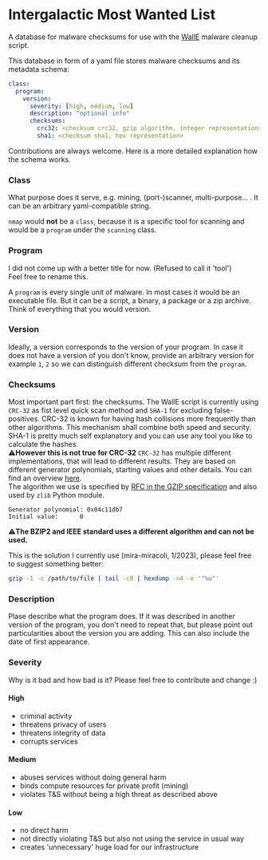 # Intergalactic Most Wanted List
A database for malware checksums for use with the [WallE](https://github.com/usegalaxy-eu/WallE) malware cleanup script.

This database in form of a yaml file stores malware checksums and its metadata
schema:
~~~yaml
class:
  program:
    version:
      severity: [high, medium, low]
      description: "optional info"
      checksums:
        crc32: <checksum crc32, gzip algorithm, integer representation>
        sha1: <checksum sha1, hex representation>
~~~
Contributions are always welcome. Here is a more detailed explanation how the schema works.
### Class
What purpose does it serve, e.g. mining, (port-)scanner, multi-purpose... . It can be an arbitrary yaml-compatible string.

`nmap` would **not** be a `class`, because it is a specific tool for scanning and would be a `program` under the `scanning` class.

### Program
I did not come up with a better title for now. (Refused to call it 'tool')  
Feel free to rename this.  

A `program` is every single unit of malware. In most cases it would be an executable file. But it can be a script, a binary, a package or a zip archive.  
Think of everything that you would version.

### Version

Ideally, a version corresponds to the version of your program. In case it does not have a version of you don't know, provide an arbitrary version for example `1`, `2` so we can distinguish different checksum from the `program`.
### Checksums
Most important part first: the checksums.
The WallE script is currently using `CRC-32` as fist level quick scan method and `SHA-1` for excluding false-positives. CRC-32 is known for having hash collisions more frequently than other algorithms.
This mechanism shall combine both speed and security.
SHA-1 is pretty much self explanatory and you can use
any tool you like to calculate the hashes.  
:warning:**However this is not true for CRC-32** 
`CRC-32` has multiple different implementations, that will lead to different results. They are based on different generator polynomials, starting values and other details. You can find an overview [here](https://reveng.sourceforge.io/crc-catalogue/all.htm#crc.cat-bits.32).  
The algorithm we use is specified by [RFC in the GZIP specification](https://www.rfc-editor.org/rfc/rfc1952#page-11) and also used by `zlib` Python module.


~~~
Generator polynomial: 0x04c11db7
Initial value:      0
~~~

:warning:**The BZIP2 and IEEE standard uses a different algorithm and can not be used.**

This is the solution I currently use (mira-miracoli, 1/2023), please feel free to suggest something better:
~~~sh
gzip -1 -c /path/to/file | tail -c8 | hexdump -n4 -e '"%u"'
~~~

### Description
Plase describe what the program does. If it was described in another version of the program, you don't need to repeat that, but please point out particularities about the version you are adding. This can also include the date of first appearance.
### Severity

Why is it bad and how bad is it?
Please feel free to contribute and change :)

#### High
- criminal activity
- threatens privacy of users
- threatens integrity of data
- corrupts services

#### Medium
- abuses services without doing general harm
- binds compute resources for private profit (mining)
- violates T&S without being a high threat as described above

#### Low
- no direct harm
- not directly violating T&S but also not using the service in usual way
- creates 'unnecessary' huge load for our infrastructure
